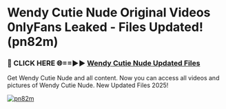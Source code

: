 # Wendy Cutie Nude Original Videos 0nlyFans Leaked - Files Updated! (pn82m)

<h3>🔴 CLICK HERE 🌐==►► <a href="https://tinyurl.com/yrmya6cz" rel="nofollow">Wendy Cutie Nude Updated Files</a></h3>

Get Wendy Cutie Nude and all content. Now you can access all videos and pictures of Wendy Cutie Nude. New Updated Files 2025!

[![pn82m](https://i.imgur.com/FMdXYCs.gif)](https://tinyurl.com/yrmya6cz)

